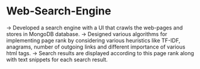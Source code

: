 # Web-Search-Engine

-> Developed a search engine with a UI that crawls the web-pages and stores in MongoDB database.
-> Designed various algorithms for implementing page rank by considering various heuristics like TF-IDF, anagrams, number of outgoing links
   and different importance of various html tags.
-> Search results are displayed according to this page rank along with text snippets for each search result.
